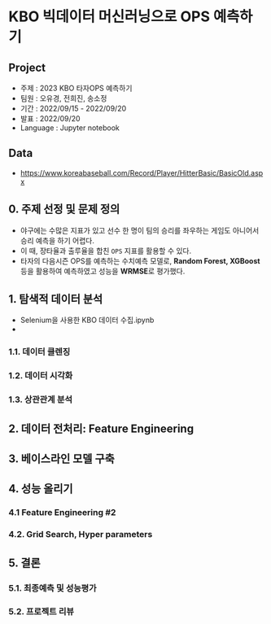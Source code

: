 # KBO 빅데이터 머신러닝으로 OPS 예측하기

## Project
- 주제 : 2023 KBO 타자OPS 예측하기
- 팀원 : 오유경, 전희진, 송소정
- 기간 : 2022/09/15 - 2022/09/20
- 발표 : 2022/09/20
- Language : Jupyter notebook

## Data
- https://www.koreabaseball.com/Record/Player/HitterBasic/BasicOld.aspx

## 0. 주제 선정 및 문제 정의
- 야구에는 수많은 지표가 있고 선수 한 명이 팀의 승리를 좌우하는 게임도 아니어서 승리 예측을 하기 어렵다.
- 이 때, 장타율과 출루율을 합친 `OPS` 지표를 활용할 수 있다.
- 타자의 다음시즌 OPS를 예측하는 수치예측 모델로, **Random Forest, XGBoost** 등을 활용하여 예측하였고 성능을 **WRMSE**로 평가했다.

## 1. 탐색적 데이터 분석
- Selenium을 사용한 KBO 데이터 수집.ipynb
- 
### 1.1. 데이터 클렌징
### 1.2. 데이터 시각화
### 1.3. 상관관계 분석


## 2. 데이터 전처리: Feature Engineering

## 3. 베이스라인 모델 구축

## 4. 성능 올리기
### 4.1 Feature Engineering #2
### 4.2. Grid Search, Hyper parameters

## 5. 결론
### 5.1. 최종예측 및 성능평가
### 5.2. 프로젝트 리뷰
